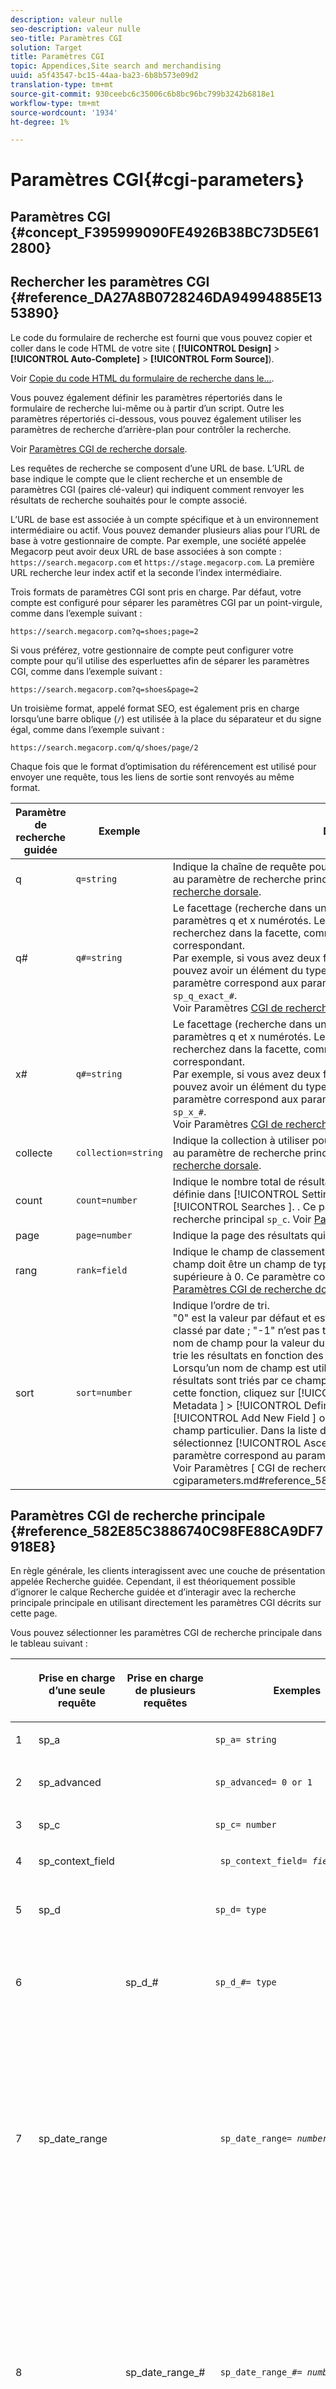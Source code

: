 ```yaml
---
description: valeur nulle
seo-description: valeur nulle
seo-title: Paramètres CGI
solution: Target
title: Paramètres CGI
topic: Appendices,Site search and merchandising
uuid: a5f43547-bc15-44aa-ba23-6b8b573e09d2
translation-type: tm+mt
source-git-commit: 930ceebc6c35006c6b8bc96bc799b3242b6818e1
workflow-type: tm+mt
source-wordcount: '1934'
ht-degree: 1%

---
```



# Paramètres CGI{#cgi-parameters}

## Paramètres CGI {#concept_F395999090FE4926B38BC73D5E612800}

## Rechercher les paramètres CGI {#reference_DA27A8B0728246DA94994885E1353890}

Le code du formulaire de recherche est fourni que vous pouvez copier et coller dans le code HTML de votre site ( **[!UICONTROL Design]** > **[!UICONTROL Auto-Complete]** > **[!UICONTROL Form Source]**).

Voir [Copie du code HTML du formulaire de recherche dans le...](../c-about-auto-complete.md#task_A3A01EA800F24C0AA33902387E0362C7).

Vous pouvez également définir les paramètres répertoriés dans le formulaire de recherche lui-même ou à partir d’un script. Outre les paramètres répertoriés ci-dessous, vous pouvez également utiliser les paramètres de recherche d’arrière-plan pour contrôler la recherche.

Voir [Paramètres CGI de recherche dorsale](../c-appendices/c-cgiparameters.md#reference_582E85C3886740C98FE88CA9DF7918E8).

Les requêtes de recherche se composent d’une URL de base. L’URL de base indique le compte que le client recherche et un ensemble de paramètres CGI (paires clé-valeur) qui indiquent comment renvoyer les résultats de recherche souhaités pour le compte associé.

L’URL de base est associée à un compte spécifique et à un environnement intermédiaire ou actif. Vous pouvez demander plusieurs alias pour l’URL de base à votre gestionnaire de compte. Par exemple, une société appelée Megacorp peut avoir deux URL de base associées à son compte : `https://search.megacorp.com` et `https://stage.megacorp.com`. La première URL recherche leur index actif et la seconde l’index intermédiaire.

Trois formats de paramètres CGI sont pris en charge. Par défaut, votre compte est configuré pour séparer les paramètres CGI par un point-virgule, comme dans l’exemple suivant :

`https://search.megacorp.com?q=shoes;page=2`

Si vous préférez, votre gestionnaire de compte peut configurer votre compte pour qu’il utilise des esperluettes afin de séparer les paramètres CGI, comme dans l’exemple suivant :

`https://search.megacorp.com?q=shoes&page=2`

Un troisième format, appelé format SEO, est également pris en charge lorsqu’une barre oblique (`/`) est utilisée à la place du séparateur et du signe égal, comme dans l’exemple suivant :

`https://search.megacorp.com/q/shoes/page/2`

Chaque fois que le format d’optimisation du référencement est utilisé pour envoyer une requête, tous les liens de sortie sont renvoyés au même format.

| Paramètre de recherche guidée | Exemple | Description |
|--- |--- |--- |
| q | `q=string` | Indique la chaîne de requête pour la recherche. Ce paramètre correspond au paramètre de recherche principal `sp_q`.  Voir [Paramètres CGI de recherche dorsale](../c-appendices/c-cgiparameters.md#reference_582E85C3886740C98FE88CA9DF7918E8). |
| q# | `q#=string` | Le facettage (recherche dans un champ donné) se fait au moyen des paramètres q et x numérotés.  Le paramètre q définit le terme que vous recherchez dans la facette, comme indiqué par le paramètre x numéroté correspondant.<br>Par exemple, si vous avez deux facettes nommées taille et couleur, vous pouvez avoir un élément du type q1=small;x1=size;q2=red;x2=color.  Ce paramètre correspond aux paramètres de recherche du serveur principal `sp_q_exact_#`.  <br>Voir Paramètres [ CGI de recherche ](../c-appendices/c-cgiparameters.md#reference_582E85C3886740C98FE88CA9DF7918E8)dorsale. |
| x# | `q#=string` | Le facettage (recherche dans un champ donné) se fait au moyen des paramètres q et x numérotés.  Le paramètre q définit le terme que vous recherchez dans la facette, comme indiqué par le paramètre x numéroté correspondant. <br>Par exemple, si vous avez deux facettes nommées taille et couleur, vous pouvez avoir un élément du type q1=small;x1=size;q2=red;x2=color.  Ce paramètre correspond aux paramètres de recherche du serveur principal `sp_x_#`.  <br>Voir Paramètres [ CGI de recherche ](../c-appendices/c-cgiparameters.md#reference_582E85C3886740C98FE88CA9DF7918E8)dorsale. |
| collecte | `collection=string` | Indique la collection à utiliser pour la recherche.  Ce paramètre correspond au paramètre de recherche principal `sp_k`.  Voir [Paramètres CGI de recherche dorsale](../c-appendices/c-cgiparameters.md#reference_582E85C3886740C98FE88CA9DF7918E8). |
| count | `count=number` | Indique le nombre total de résultats affichés.  La valeur par défaut est définie dans [!UICONTROL Settings ] > [!UICONTROL Searching ] > [!UICONTROL Searches ]. .  Ce paramètre correspond au paramètre de recherche principal `sp_c`.  Voir [Paramètres CGI de recherche dorsale](../c-appendices/c-cgiparameters.md#reference_582E85C3886740C98FE88CA9DF7918E8). |
| page | `page=number` | Indique la page des résultats qui sont renvoyés. |
| rang | `rank=field` | Indique le champ de classement à utiliser pour le classement statique.  Le champ doit être un champ de type Classement dont la pertinence est supérieure à 0.  Ce paramètre correspond au paramètre principal `sp_sr`.  Voir [Paramètres CGI de recherche dorsale](../c-appendices/c-cgiparameters.md#reference_582E85C3886740C98FE88CA9DF7918E8). |
| sort | `sort=number` | Indique l’ordre de tri.<br>&quot;0&quot; est la valeur par défaut et est triée par score de pertinence ; &quot;1&quot; est classé par date ; &quot;-1&quot; n’est pas trié.  Les utilisateurs peuvent spécifier un nom de champ pour la valeur du paramètre `sp_s`.  Par exemple, `sp_s=title` trie les résultats en fonction des valeurs contenues dans le champ de titre. Lorsqu’un nom de champ est utilisé pour la valeur d’un paramètre ` sp_s `, les résultats sont triés par ce champ, puis subtriés par pertinence.  Pour activer cette fonction, cliquez sur [!UICONTROL Settings ] > [!UICONTROL Metadata ] > [!UICONTROL Definitions ]. Sur la page Définitions, cliquez sur [!UICONTROL Add New Field ] ou sur [!UICONTROL Edit ] pour un nom de champ particulier. Dans la liste déroulante [!UICONTROL Sorting ], sélectionnez [!UICONTROL Ascending ] ou [!UICONTROL Descending ]. Ce paramètre correspond au paramètre de recherche principal `sp_s`. <br>Voir Paramètres [ CGI de recherche ]dorsale.(../c-appendices/c-cgiparameters.md#reference_582E85C3886740C98FE88CA9DF7918E8). |

## Paramètres CGI de recherche principale {#reference_582E85C3886740C98FE88CA9DF7918E8}

En règle générale, les clients interagissent avec une couche de présentation appelée Recherche guidée. Cependant, il est théoriquement possible d’ignorer le calque Recherche guidée et d’interagir avec la recherche principale principale en utilisant directement les paramètres CGI décrits sur cette page.

Vous pouvez sélectionner les paramètres CGI de recherche principale dans le tableau suivant :
<table> 
 <thead> 
  <tr> 
   <th colname="col1" class="entry"> </th> 
   <th colname="col2" class="entry"> <p>Prise en charge d’une seule requête </p> </th> 
   <th colname="col03" class="entry"> <p>Prise en charge de plusieurs requêtes </p> </th> 
   <th colname="col3" class="entry"> <p>Exemples </p> </th> 
   <th colname="col4" class="entry"> <p>Description </p> </th> 
  </tr> 
 </thead>
 <tbody> 
  <tr> 
   <td colname="col1"> <p>1 </p> </td> 
   <td colname="col2"> <p>sp_a </p> </td> 
   <td colname="col03"> <p> </p> </td> 
   <td colname="col3"> <p> <code>sp_a= string </code> </p> </td> 
   <td colname="col4"> <p>Indique la chaîne du numéro de compte. Ce paramètre est obligatoire et doit être une chaîne de numéro de compte valide. Vous pouvez trouver la chaîne de votre numéro de compte sous <span class="uicontrol"> Paramètres </span> &gt; <span class="uicontrol"> Options de compte </span> &gt; <span class="uicontrol"> Paramètres du compte </span>. </p> </td> 
  </tr> 
  <tr> 
   <td colname="col1"> <p>2 </p> </td> 
   <td colname="col2"> <p>sp_advanced </p> </td> 
   <td colname="col03"> <p> </p> </td> 
   <td colname="col3"> <p> <code>sp_advanced= 0 or 1 </code> </p> </td> 
   <td colname="col4"> <p>Si <code>sp_advanced=1 </code> est envoyé avec une requête, tout le code entre la balise <code>&lt;search-if-advanced&gt; </code> et la balise <code>&lt;/search-if-advanced&gt; </code> dans le modèle de recherche est utilisé pour le formulaire de recherche. Tout le code entre la balise <code>&lt;search-if-not-advanced&gt; </code> et la balise <code>&lt;/search-if-not-advanced&gt; </code> est ignoré. Si <code>sp_advanced=0 </code> (ou toute autre valeur) est envoyé, le bloc de modèle &lt;search-if-advanced&gt; est ignoré et le bloc de modèle &lt;search-if-not-advanced&gt; est utilisé. </p> </td> 
  </tr> 
  <tr> 
   <td colname="col1"> <p>3 </p> </td> 
   <td colname="col2"> <p>sp_c </p> </td> 
   <td colname="col03"> <p> </p> </td> 
   <td colname="col3"> <p> <code>sp_c= number </code> </p> </td> 
   <td colname="col4"> <p>Indique le nombre total de résultats à afficher. La valeur par défaut est de 10. </p> </td> 
  </tr> 
  <tr> 
   <td colname="col1"> <p>4 </p> </td> 
   <td colname="col2"> <p>sp_context_field </p> </td> 
   <td colname="col03"> <p> </p> </td> 
   <td colname="col3"> <p> <code> sp_context_field= <i>field</i> </code> </p> </td> 
   <td colname="col4"> <p>Collecte des informations contextuelles pour le champ donné. Les informations collectées sont générées dans les résultats de la recherche par le biais de la balise de modèle <code>&lt;search-context&gt; </code>. La valeur par défaut est <code>body </code>. </p> </td> 
  </tr> 
  <tr> 
   <td colname="col1"> <p>5 </p> </td> 
   <td colname="col2"> <p>sp_d </p> </td> 
   <td colname="col03"> <p> </p> </td> 
   <td colname="col3"> <p> <code>sp_d= type </code> </p> </td> 
   <td colname="col4"> <p>Indique le type de plage de dates à effectuer lors de la recherche. Les valeurs possibles pour le type sont toutes, ce qui signifie ne pas effectuer de recherche de plage de dates, personnalisées, ce qui indique que la valeur de <code>sp_date_range </code> doit être utilisée pour déterminer les dates à rechercher, et spécifiques, ce qui indique que les valeurs de <code>sp_start_day </code>, <code>sp_start_month </code>, <code>sp_start_year </code>, <code>sp_end_day </code>, <code>sp_end_month </code> sont utilisées pour déterminer la plage de dates à rechercher. <code>sp_end_year </code> <code>sp_d </code> n’est requise que si votre formulaire de recherche contient l’option de recherche selon une plage personnalisée (par exemple  <code>sp_date_range </code>) ou selon un début et une plage de dates de fin spécifiques. </p> </td> 
  </tr> 
  <tr> 
   <td colname="col1"> <p>6 </p> </td> 
   <td colname="col2"> <p> </p> </td> 
   <td colname="col03"> <p> sp_d_# </p> </td> 
   <td colname="col3"> <p> <code>sp_d_#= type </code> </p> </td> 
   <td colname="col4"> <p>Spécifie le type de plage de dates à effectuer pour la requête <code>sp_q_# </code> correspondante. Le "#" est remplacé par un nombre compris entre 1 et 16 (par exemple, <code>sp_d_8 </code>, s’applique à la requête numérotée <code>sp_q_8 </code>). </p> <p>Vous pouvez définir <code>type </code> sur n'importe quelle valeur, ce qui signifie qu'il ne faut pas effectuer de recherche de plage de dates, personnalisé, ce qui indique que la valeur de <code>sp_date_range_# </code> est utilisée pour déterminer les dates à rechercher et spécifique, ce qui indique que les valeurs de <code>sp_q_min_day_# </code>, <code>sp_q_min_month_# </code>, <code>sp_q_min_year_# </code>, <code>sp_q_max_day_# </code>, <code>sp_q_max_month_# </code> doivent être utilisées pour déterminer la plage de dates. <code>sp_q_max_year_# </code> L'utilisation de <code>sp_d_# </code> n'est requise que si votre formulaire de recherche contient l'option de recherche soit par une plage personnalisée (par <code>sp_date_range_# </code>), soit par un début et une plage de dates de fin spécifiques. </p> </td> 
  </tr> 
  <tr> 
   <td colname="col1"> <p>7 </p> </td> 
   <td colname="col2"> <p>sp_date_range </p> </td> 
   <td colname="col03"> <p> </p> </td> 
   <td colname="col3"> <p> <code> sp_date_range= <i>number</i> </code> </p> </td> 
   <td colname="col4"> <p>Spécifie une plage de dates prédéfinie à appliquer à la recherche. Les valeurs supérieures ou égales à zéro spécifient le nombre de jours à rechercher avant aujourd’hui. Par exemple, la valeur "0" indique "aujourd’hui", la valeur "1" indique "aujourd’hui et hier", la valeur "30" indique "au cours des 30 derniers jours", etc. </p> <p>Les valeurs inférieures à zéro définissent une plage personnalisée comme suit : </p> <p>-1 = "Aucun", la même chose que de ne spécifier aucune plage de dates. </p> <p>-2 = "Cette semaine", qui effectue une recherche du dimanche au samedi de la semaine en cours. </p> <p>-3 = "Semaine dernière", qui effectue une recherche du dimanche au samedi de la semaine précédant la semaine en cours. </p> <p>-4 = "Ce mois-ci", qui recherche les dates du mois en cours. </p> <p>-5 = "Dernier mois", qui recherche les dates du mois précédant le mois en cours. </p> <p>-6 = "Cette année", qui recherche les dates de l’année en cours. </p> <p>-7 = "L’année dernière", qui recherche les dates de l’année précédant l’année en cours. </p> </td> 
  </tr> 
  <tr> 
   <td colname="col1"> <p>8 </p> </td> 
   <td colname="col2"> <p> </p> </td> 
   <td colname="col03"> <p>sp_date_range_# </p> </td> 
   <td colname="col3"> <p> <code> sp_date_range_#= <i>number</i> </code> </p> </td> 
   <td colname="col4"> <p>Spécifie une plage de dates prédéfinie à appliquer à la requête <code>sp_q_# </code> correspondante. Le "#" est remplacé par un nombre compris entre 1 et 16 (par exemple, <code>sp_date_range_8 </code>, s’applique à la requête numérotée <code>sp_q_8 </code>). </p> <p>Les valeurs supérieures ou égales à zéro spécifient le nombre de jours de recherche avant aujourd’hui. Par exemple, une valeur de 0 indique aujourd’hui ; une valeur de 1 indique aujourd’hui et hier ; une valeur de 30 indique les 30 derniers jours, etc. </p> <p>Les valeurs inférieures à zéro définissent une plage personnalisée comme suit : </p> <p>-1 = "Aucun", la même chose que de ne spécifier aucune plage de dates. </p> <p>-2 = "Cette semaine", qui effectue une recherche du dimanche au samedi de la semaine en cours. </p> <p>-3 = "Semaine dernière", qui effectue une recherche du dimanche au samedi de la semaine précédant la semaine en cours. </p> <p>-4 = "Ce mois-ci", qui recherche les dates du mois en cours. </p> <p>-5 = "Dernier mois", qui recherche les dates du mois précédant le mois en cours. </p> <p>-6 = "Cette année", qui recherche les dates de l’année en cours. </p> <p>-7 = "L’année dernière", qui recherche les dates de l’année précédant l’année en cours. </p> </td> 
  </tr> 
  <tr> 
   <td colname="col1"> <p>9 </p> </td> 
   <td colname="col2"> <p>sp_dedupe_field </p> </td> 
   <td colname="col03"> <p> </p> </td> 
   <td colname="col3"> <p> <code> sp_dedupe_field= <i>fieldname</i> </code> </p> </td> 
   <td colname="col4"> <p>Indique un champ unique sur lequel dédupliquer les résultats de la recherche. Tous les résultats de duplicata de ce champ sont supprimés des résultats de la recherche. Par exemple, si pour <code>sp_dedupe_field=title </code>, seul le résultat supérieur d’un titre donné s’affiche dans les résultats de la recherche (aucun résultat n’a le même contenu de champ de titre). Pour les champs de type à plusieurs valeurs (liste autorisée), le contenu entier du champ est utilisé pour la comparaison. Un seul champ peut être spécifié. Un "qualificateur de table" n'est pas autorisé dans le nom du champ. </p> </td> 
  </tr> 
  <tr> 
   <td colname="col1"> <p>10 </p> </td> 
   <td colname="col2"> <p>sp_e </p> </td> 
   <td colname="col03"> <p> </p> </td> 
   <td colname="col3"> <p> <code>sp_e= number </code> </p> </td> 
   <td colname="col4"> <p>Indique que l’extension automatique des caractères génériques doit avoir lieu pour tout mot de la chaîne de requête contenant plus de plusieurs caractères numériques. En d'autres termes, <code>sp_e=5 </code> spécifie que les mots de 5 caractères ou plus, tels que "requête" ou "nombre", doivent être développés avec le caractère générique "*", ce qui rend la recherche équivalente à une recherche de "requête*" ou "nombre*". Les mots comportant moins de caractères ne sont pas développés, de sorte qu’une recherche de "mot" ne peut pas être automatiquement étendue. </p> </td> 
  </tr> 
  <tr> 
   <td colname="col1"> <p>11 </p> </td> 
   <td colname="col2"> <p> </p> </td> 
   <td colname="col03"> <p> sp_e_# </p> </td> 
   <td colname="col3"> <p> <code>sp_e_#= number </code> </p> </td> 
   <td colname="col4"> <p>Indique que l’extension automatique des caractères génériques a lieu pour tout mot de la chaîne de requête <code>sp_q_# </code> correspondante contenant plus de plusieurs caractères. En d'autres termes, <code>sp_e_2=5 </code> spécifie que les mots contenant cinq caractères ou plus dans la chaîne de requête <code>sp_q_2 </code>, tels que "requête" ou "nombre", doivent être développés avec le caractère générique " <code>* </code>", ce qui rend la recherche équivalente à une recherche de "requête*" ou "nombre*". Les mots comportant moins de caractères ne sont pas développés, de sorte qu’une recherche de "mot" dans <code>sp_q_2 </code> ne peut pas être automatiquement étendue. </p> </td> 
  </tr> 
  <tr> 
   <td colname="col1"> <p>12 </p> </td> 
   <td colname="col2"> <p>sp_end_day, sp_end_month, sp_end_year </p> </td> 
   <td colname="col03"> <p> </p> </td> 
   <td colname="col3"> <p> <code> sp_end_day= <i>number</i>,sp_end_month= <i>number</i>, sp_end_year= <i>number</i> </code> </p> </td> 
   <td colname="col4"> <p>Ce triplet de valeurs spécifie la plage de dates de fin de la recherche et doit être fourni sous forme de jeu. </p> </td> 
  </tr> 
  <tr> 
   <td colname="col1"> <p>13 </p> </td> 
   <td colname="col2"> <p>sp_f </p> </td> 
   <td colname="col03"> <p> </p> </td> 
   <td colname="col3"> <p> <code>sp_f= string </code> </p> </td> 
   <td colname="col4"> <p>Spécifie le jeu de caractères des chaînes de paramètres de requête (par exemple <code>sp_q </code>). Cette chaîne doit toujours correspondre au jeu de caractères de la page qui contient le formulaire de recherche. </p> </td> 
  </tr> 
  <tr> 
   <td colname="col1"> <p>14 </p> </td> 
   <td colname="col2"> <p>sp_field_table </p> </td> 
   <td colname="col03"> <p> </p> </td> 
   <td colname="col3"> <p> <code> sp_field_ table=table: field,field... </code> </p> </td> 
   <td colname="col4"> <p>Définit un tableau de données logique composé des champs donnés. Par exemple, un tableau nommé "articles" composé des champs "couleur", "taille" et "prix" serait défini comme suit : </p> <p> <code>sp_field_table=items:color,size,price </code> </p> <p>Les tableaux logiques sont particulièrement utiles en conjonction avec les champs dont les "Listes autorisées" sont cochées (sous <span class="uicontrol"> Paramètres </span> &gt; <span class="uicontrol"> Métadonnées </span> &gt; <span class="uicontrol"> Définitions </span>). Tous les paramètres CGI et les balises de modèle qui utilisent un nom de champ comme valeur peuvent éventuellement spécifier un nom de table suivi d’un "". avant le nom du champ (par exemple, <code>sp_x_1=tablename.fieldname </code>). </p> <p>Par exemple, pour rechercher des documents contenant un ou plusieurs éléments "rouges" de taille "large" (où les éléments sont représentés sous forme de lignes parallèles de métadonnées), vous pouvez utiliser les éléments suivants : </p> <p> <code> sp_q_exact_1=red&amp;sp_x_1=items.color&amp; sp_q_exact_2=large&amp;sp_x_2=items.size&amp;sp_field_table=items:color,size,price </code> </p> </td> 
  </tr> 
  <tr> 
   <td colname="col1"> <p>15 </p> </td> 
   <td colname="col2"> sp_i </td> 
   <td colname="col03"> <p> </p> </td> 
   <td colname="col3"> <p> </p></td><td colname="col4"><p></p><p></p><p><code>sp_i=1 </code><code>sp_i=2 </code></p></td></tr><tr><td colname="col1"><p></p></td><td colname="col2"><p></p></td><td colname="col03"><p></p></td><td colname="col3"><p><code>sp_k= string </code></p></td><td colname="col4"><p></p><p></p></td></tr><tr><td colname="col1"><p></p></td><td colname="col2"><p></p></td><td colname="col03"><p></p></td><td colname="col3"><p><code>sp_l= string </code></p></td><td colname="col4"><p><code>sp_q </code><code>string </code></p></td></tr><tr><td colname="col1"><p></p></td><td colname="col2"><p></p></td><td colname="col03"><p></p></td><td colname="col3"><p><code>sp_literal= 0 or 1 </code></p></td><td colname="col4"><p><code>sp_literal=1 </code></p><p><code>sp_literal=0 </code></p><p></p></td></tr><tr><td colname="col1"><p></p></td><td colname="col2"><p></p></td><td colname="col03"><p></p></td><td colname="col3"><p><code>sp_m= number </code></p></td><td colname="col4"><p></p></td></tr><tr><td colname="col1"><p></p></td><td colname="col2"><p></p></td><td colname="col03"><p></p></td><td colname="col3"><p><code>sp_n= number </code></p></td><td colname="col4"><p></p></td></tr><tr><td colname="col1"><p></p></td><td colname="col2"><p></p></td><td colname="col03"><p></p></td><td colname="col3"><p><code>sp_not_found_page= url </code></p></td><td colname="col4"><p></p></td></tr><tr><td colname="col1"><p></p></td><td colname="col2"><p></p></td><td colname="col03"><p></p></td><td colname="col3"><p><code>sp_p= any/all/phrase </code></p></td><td colname="col4"><p><code>any </code><code>all </code><code>phrase </code></p><p><code>phrase </code><code>all </code><code>sp_p </code></p><p></p><p></p><p><code>sp_p </code></p><p></p></td></tr><tr><td colname="col1"><p></p></td><td colname="col2"><p></p></td><td colname="col03"><p></p></td><td colname="col3"><p><code>sp_p_#= any/all/phrase </code></p></td><td colname="col4"><p><code>sp_q_# </code><code>sp_p_8 </code><code>sp_q_8 </code><code>any </code><code>all </code><code>phrase </code></p><p><code>all </code><code>phrase </code><code>sp_p_# </code><code>any </code></p></td></tr><tr><td colname="col1"><p></p></td><td colname="col2"><p></p></td><td colname="col03"><p></p></td><td colname="col3"><p><code> sp_pt= <i>exact/equivalent/compatible</i> </code></p></td><td colname="col4"><p><code>exact </code><code>equivalent </code><code>compatible </code><code>sp_p </code><code>exact </code><code>sp_p </code><code>all </code><code>phrase </code><code>equivalent </code><code>sp_pt </code><code>compatible </code></p></td></tr><tr><td colname="col1"><p></p></td><td colname="col2"><p></p></td><td colname="col03"><p></p></td><td colname="col3"><p><code> sp_pt_#= <i>exact/equivalent/compatible</i> </code></p></td><td colname="col4"><p><code>sp_q_# </code><code>sp_p_8 </code><code>sp_q_8 </code><code>exact </code><code>equivalent </code><code>exact </code><code>compatible </code><code>sp_p_# </code><code>exact </code><code>sp_p_# </code><code>equivalent </code><code>sp_pt_# </code><code>compatible </code></p></td></tr><tr><td colname="col1"><p></p></td><td colname="col2"><p></p></td><td colname="col03"><p></p></td><td colname="col3"><p><code>sp_q= string </code></p></td><td colname="col4"><p></p></td></tr><tr><td colname="col1"><p></p></td><td colname="col2"><p></p></td><td colname="col03"><p></p></td><td colname="col3"><p><code>sp_q_#= text </code></p></td><td colname="col4"><p><code>sp_q_# </code><code>sp_q_1 </code><code>sp_q_16 </code></p><p></p><p><code class="syntax html"> Search&nbsp;for:&nbsp;&lt;input&nbsp;type="text"&nbsp;name="sp_q"&nbsp;value="great"&gt; 
      Search&nbsp;for:&nbsp;&lt;input&nbsp;type="text"&nbsp;name="sp_q_1"&nbsp;value="books"&gt; </code></p></td></tr><tr><td colname="col1"><p></p></td><td colname="col2"><p></p></td><td colname="col03"><p></p></td><td colname="col3"><p><code>sp_q_day= integer value </code></p><p><code>sp_q_month= integer value </code></p><p><code>sp_q_year= integer value </code></p><p><code>sp_q_day_#= integer value </code></p><p><code>sp_q_month_#= integer value </code></p><p><code>sp_q_year_#= integer value </code></p></td><td colname="col4"><p><code>sp_q_day </code><code>sp_q_month </code><code>sp_q_year </code><code>sp_q </code></p><p><code># </code><code>sp_q_day_6 </code><code>sp_q_6 </code></p><p><code>PublishDate </code></p><p><code class="syntax html"> &lt;input&nbsp;type="hidden"&nbsp;name="sp_x_1"&nbsp;value="PublishDate"&gt; Search&nbsp;for:&nbsp;&lt;input&nbsp;type="text"&nbsp;name="sp_q"&nbsp;value="orange"&gt;On&nbsp;:&nbsp;&lt;input&nbsp;type="text"&nbsp;name="sp_q_day_1"&nbsp;size="2"&nbsp;value="1"&gt;&nbsp;Day&lt;input&nbsp;type="text"&nbsp;name="sp_q_month_1"&nbsp;size="2"&nbsp;value="1"&gt;&nbsp;Month &lt;input&nbsp;type="text"&nbsp;name="sp_q_year_1"&nbsp;size="4"&nbsp;value="2000"&gt;&nbsp;Year&nbsp; </code></p></td></tr><tr><td colname="col1"><p></p></td><td colname="col2"><p></p></td><td colname="col03"><p></p></td><td colname="col3"><p><code> sp_q_location=<i>latitude/longitude</i> OR <i>areacode</i> OR <i>zipcode</i> </code></p><p><code> sp_q_location_#= <i>latitude/longitude</i> OR <i>areacode</i> OR <i>zipcode</i> </code></p></td><td colname="col4"><p><code>sp_q_location </code><code>sp_q_location_# </code><code># </code></p><p></p><p></p></td></tr><tr><td colname="col1"><p></p></td><td colname="col2"><p></p></td><td colname="col03"><p></p></td><td colname="col3"><p><code> sp_q_max_relevant_distance= <i>value</i> </code></p><p><code> sp_q_max_relevant_distance_#= <i>value</i> </code></p></td><td colname="col4"><p><code>sp_q_max_relevant_distance </code><code>sp_q_max_relevant_distance_# </code><code># </code></p><p><code>sp_q_max_relevant_distance </code></p><p><code>sp_q_max_relevant_distance_# </code></p><p></p></td></tr><tr><td colname="col1"><p></p></td><td colname="col2"><p></p><p></p></td><td colname="col03"><p></p><p></p></td><td colname="col3"><p><code> sp_q_min_day=<i>integer value</i> </code></p><p><code> sp_q_min_month=<i>integer value</i> </code></p><p><code> sp_q_min_year=<i>integer value</i> </code></p><p><code> sp_q_max_day=<i>integer value</i> </code></p><p><code> sp_q_max_month=<i>integer value</i> </code></p><p><code> sp_q_max_year=<i>integer value</i> </code></p><p><code> sp_q_min_day_#=<i>integer value</i> </code></p><p><code> sp_q_min_month_#=<i>integer value</i> </code></p><p><code> sp_q_min_year_#=<i>integer value</i> </code></p><p><code> sp_q_max_day_#=<i>integer value</i> </code></p><p><code> sp_q_max_month_#=<i>integer value</i> </code></p><p><code> sp_q_max_year_#=<i>integer value</i> </code></p></td><td colname="col4"><p><code>sp_q_min_day </code><code>sp_q_min_month </code><code>sp_q_min_year </code><code>sp_q_max_day </code><code>sp_q_max_month </code><code>sp_q </code></p><p><code># </code><code>sp_q_min_day_6 </code><code>sp_q_6 </code></p><p></p><p><code>PublishDate </code></p><p><code class="syntax html"> &lt;input&nbsp;type="hidden"&nbsp;name="sp_x_1"&nbsp;value="PublishDate"&gt;Search&nbsp;for:&nbsp;&lt;input&nbsp;type="text"&nbsp;name="sp_q"&nbsp;value="orange"&gt;Between:&nbsp;&lt;input&nbsp;type="text"&nbsp;name="sp_q_min_day_1"&nbsp;size="2"&nbsp;value="1"&gt;&nbsp;Start&nbsp;Day&lt;input&nbsp;type="text"&nbsp;name="sp_q_min_month_1"&nbsp;size="2"&nbsp;value="1"&gt;&nbsp;Start&nbsp;Month 
      &lt;input&nbsp;type="text"&nbsp;name="sp_q_min_year_1"&nbsp;size="4"&nbsp;value="2000"&gt;&nbsp;Start&nbsp;Year 
      And:&nbsp;&lt;input&nbsp;type="text"&nbsp;name="sp_q_max_day_1"&nbsp;size="2"&nbsp;value="31"&gt;&nbsp;End&nbsp;Day 
      &lt;input&nbsp;type="text"&nbsp;name="sp_q_max_month_1"&nbsp;size="2"&nbsp;value="12"&gt;&nbsp;End&nbsp;Month 
      &lt;input&nbsp;type="text"&nbsp;name="sp_q_max_year_1"&nbsp;size="4"&nbsp;value="2000"&gt;&nbsp;End&nbsp;Year </code></p></td></tr><tr><td colname="col1"><p></p></td><td colname="col2"><p></p></td><td colname="col03"><p></p></td><td colname="col3"><p><code>sp_q_min= value </code></p><p><code>sp_q_max= value </code></p><p><code>sp_q_min_#= value </code></p><p><code>sp_q_max_#= value </code></p><p><code>sp_q_exact_#=value </code></p></td><td colname="col4"><p><code>sp_q_min </code><code>sp_q_max </code><code>sp_q_exact </code><code>sp_q </code></p><p><code># </code><code>sp_q_min_8 </code><code>sp_q_8 </code></p><p><code>sp_q_exact_# </code><code>sp_q_min_# </code><code>sp_q_max_# </code><code>sp_q_exact_# </code><code>sp_q_min_# </code><code>sp_q_max_# </code></p><p><code>sp_q_min_# </code><code>sp_q_max_# </code><code>sp_q_exact_# </code><code>...&amp;sp_q_exact_1=green|red&amp;sp_x_1=color </code></p></td></tr><tr><td colname="col1"><p></p></td><td colname="col2"><p></p></td><td colname="col03"><p></p></td><td colname="col3"><p><code>sp_q_nocp= 1 or 0 </code></p><p><code>sp_q_nocp_#= 1 or 0 </code></p></td><td colname="col4"><p><code>0 </code></p><p><code>1 </code></p><p><code>sp_q_nocp </code><code>sp_q </code><code># </code><code>sp_q_nocp_8 </code><code>sp_q_8 </code></p><p></p></td></tr><tr><td colname="col1"><p></p></td><td colname="col2"><p></p></td><td colname="col03"><p></p></td><td colname="col3"><p><code>sp_q_required= 1 or 0 or -1 </code></p><p><code>sp_q_required_#= 1 or 0 or -1 </code></p></td><td colname="col4"><p></p><p><code>sp_q_required </code><code>sp_q </code></p><p><code># </code><code>sp_q_required_8 </code><code>sp_q_8 </code></p><p></p><p><code class="syntax html"> &lt;input&nbsp;type="hidden"&nbsp;name="sp_x_1"&nbsp;value="platform"&gt; 
      Search&nbsp;for:&nbsp;&lt;input&nbsp;type="text"&nbsp;name="sp_q"&nbsp;value="calc"&gt; 
      Exclude:&nbsp;&lt;input&nbsp;type="text"&nbsp;name="sp_q_1"&nbsp;value="mac&nbsp;win&nbsp;all"&gt; 
      &lt;input&nbsp;type="hidden"&nbsp;name="sp_q_required_1"&nbsp;value="-1"&gt; </code></p></td></tr><tr><td colname="col1"><p></p></td><td colname="col2"><p></p></td><td colname="col03"><p></p></td><td colname="col3"><p><code> sp_redirect_ 
      if_one_result= <i>0 or 1</i> </code></p></td><td colname="col4"><p></p></td></tr><tr><td colname="col1"><p></p></td><td colname="col2"><p></p></td><td colname="col03"><p></p></td><td colname="col3"><p><code>sp_referrer= url </code></p></td><td colname="col4"><p></p><p></p></td></tr><tr><td colname="col1"><p></p></td><td colname="col2"><p></p></td><td colname="col03"><p></p></td><td colname="col3"><p></p></td><td colname="col4"><p><code>ro </code></p><p></p><p><code>sp_ro=body:10 </code></p><p></p><p><code>sp_ro=body:9|title:9 </code></p><p><p><code>sp_ro=title:10 </code><code>title </code><code>sp_ro </code><code>sp_ro </code></p></p><p></p><p></p></td></tr><tr><td colname="col1"><p></p></td><td colname="col2"><p></p></td><td colname="col03"><p></p></td><td colname="col3"><p><code>sp_s= number </code></p></td><td colname="col4"><p></p><p><code>sp_s </code><code>sp_s=title </code><code>sp_s </code></p><p></p><p><code>sp_s </code></p><p><code class="syntax html"> &lt;input&nbsp;type="hidden"&nbsp;name="sp_s"&nbsp;value="artist"&gt; 
      &lt;input&nbsp;type="hidden"&nbsp;name="sp_s"&nbsp;value="album"&gt; 
      &lt;input&nbsp;type="hidden"&nbsp;name="sp_s"&nbsp;value="track"&gt; 
      Search&nbsp;for:&nbsp;&lt;input&nbsp;type="text"&nbsp;name="sp_q"&nbsp;value="Music&nbsp;Search"&gt; </code></p><p><code>sp_field_table </code></p><p></p><p></p></td></tr><tr><td colname="col1"><p></p></td><td colname="col2"><p></p></td><td colname="col03"><p></p></td><td colname="col3"><p><code>sp_sr= field </code></p></td><td colname="col4"><p><code>sp_sr </code></p><p><code>sp_sr </code><code>&lt;input type="hidden" name="sp_sr" value=""&gt; </code></p></td></tr><tr><td colname="col1"><p></p></td><td colname="col2"><p></p></td><td colname="col03"><p></p></td><td colname="col3"><p><code>sp_sfvl_field= string </code></p></td><td colname="col4"><p><code>search-field-value-list</code></p><p><code>sp_sfvl_field </code></p></td></tr><tr><td colname="col1"><p></p></td><td colname="col2"><p></p></td><td colname="col03"><p></p></td><td colname="col3"><p></p></td><td colname="col4"><p><code>search-field-value-list </code></p><p><code>dynamic-facet-field-count </code><code>dynamic-facet-field-count </code></p><p><code>sp_sfvl_df_count </code><code>dynamic-facet-field-count </code><code>sp_sfvl_df_count </code><code>sp_sfvl_df_count </code></p><p></p></td></tr><tr><td colname="col1"><p></p></td><td colname="col2"><p></p></td><td colname="col03"><p></p></td><td colname="col3"><p></p><p></p></td><td colname="col4"><p></p><p></p><p></p></td></tr><tr><td colname="col1"><p></p></td><td colname="col2"><p></p></td><td colname="col03"><p></p></td><td colname="col3"><p></p><p></p></td><td colname="col4"><p></p><p><p><code>sp_sfvl_df_count </code><code>sp_sfvl_df_include </code><code>sp_sfvl_df_include </code><code>sp_sfvl_df_count </code></p></p><p></p></td></tr><tr><td colname="col1"><p></p></td><td colname="col2"><p></p></td><td colname="col03"><p></p></td><td colname="col3"><p><code>sp_staged= 0 or 1 </code></p></td><td colname="col4"><p><code>sp_staged=1 </code></p><p></p></td></tr><tr><td colname="col1"><p></p></td><td colname="col2"><p></p></td><td colname="col03"><p></p></td><td colname="col3"><p><code>sp_start_day= number </code></p><p><code>sp_start_month= number </code></p><p><code>sp_start_year= number </code></p></td><td colname="col4"><p></p></td></tr><tr><td colname="col1"><p></p></td><td colname="col2"><p></p></td><td colname="col03"><p></p></td><td colname="col3"><p><code>sp_suggest_q= number </code></p></td><td colname="col4"><p><code>sp_suggest_q </code><code>sp_q[_#] </code></p><p><code>sp_suggest_q </code><code>sp_q </code></p><p><code>sp_suggest_q=1 </code><code>sp_q_1 </code></p></td></tr><tr><td colname="col1"><p></p></td><td colname="col2"><p></p></td><td colname="col03"><p></p></td><td colname="col3"><p><code>sp_t= string </code></p></td><td colname="col4"><p></p><p></p><p></p><p></p></td></tr><tr><td colname="col1"><p></p></td><td colname="col2"><p></p></td><td colname="col03"><p></p></td><td colname="col3"><p><code>sp_trace= 0 or 1 </code></p></td><td colname="col4"><p><code>sp_stage=1 </code></p><p></p><p><p></p></p></td></tr><tr><td colname="col1"><p></p></td><td colname="col2"><p></p></td><td colname="col03"><p></p></td><td colname="col3"><p><code> sp_w= <i>sound-alike-enable</i> </code></p><p><code> sp_w_control=<i>sound-alike-control</i> </code></p></td><td colname="col4"><p></p><p></p><p></p><p></p><p></p><code>sp_w_control </code></p><p><code>sp_w_control=0 </code><code>sp_w </code></p><p><code class="syntax html"> &lt;input&nbsp;type=hidden&nbsp;name="sp_w_control"&nbsp;value="0"&gt;&lt;input&nbsp;type=checkbox&nbsp;name="sp_w"&nbsp;value="exact"&gt;No&nbsp;Sound-Alike&nbsp;matching </code></p><p><code>sp_w_control=1 </code><code>sp_w </code></p><p><code class="syntax html"> &lt;input&nbsp;type=hidden&nbsp;name="sp_w_control"&nbsp;value="1"&gt;&lt;input&nbsp;type=checkbox&nbsp;name="sp_w"&nbsp;value="alike"&gt;Sound-Alike&nbsp;matching </code></p><p><code>sp_w_control </code><code>sp_w </code></p><p></p></td></tr><tr><td colname="col1"><p></p></td><td colname="col2"><p></p></td><td colname="col03"><p></p></td><td colname="col3"><p><code>sp_x= field </code></p></td><td colname="col4"><p><code>sp_q </code><code>sp_x </code></p><p></p><p><code>sp_x </code></p><p></p><p><code>sp_x=any </code><code>sp_x </code></p><p><code>sp_x </code></p><p><code class="syntax html"> &lt;input&nbsp;type="hidden"&nbsp;name="sp_x"&nbsp;value="title"&gt;&lt;input&nbsp;type="hidden"&nbsp;name="sp_x"&nbsp;value="author"&gt;Search&nbsp;for:&nbsp;&lt;input&nbsp;type="text"&nbsp;name="sp_q"&nbsp;value="Great&nbsp;Books"&gt; </code></p></td></tr><tr><td colname="col1"><p></p></td><td colname="col2"><p></p></td><td colname="col03"><p></p></td><td colname="col3"><p><code>sp_x_#= field-name </code></p></td><td colname="col4"><p><code>sp_q_# </code><code> # </code><code>sp_x_8 </code></p><p><code>sp_x_# </code></p><p></p><p><code class="syntax html"> Search&nbsp;for:&nbsp;&lt;input&nbsp;type="text"&nbsp;name="sp_q"&nbsp;value="great"&gt;&lt;input&nbsp;type="hidden"&nbsp;name="sp_x_1"&nbsp;value="author"&gt;Search&nbsp;only&nbsp;documents&nbsp;written&nbsp;by:&nbsp;&lt;input&nbsp;type="text"&nbsp;name="sp_q_1"&nbsp;value="Fitzgerald"&gt; </code></p><p><code>sp_x </code><code>sp_x_# </code></p><p></p><p><code class="syntax html"> &lt;input&nbsp;type="hidden"&nbsp;name="sp_x_1"&nbsp;value="body"&gt;&lt;input&nbsp;type="hidden"&nbsp;name="sp_x_1"&nbsp;value="keys"&gt;Search&nbsp;for:&nbsp;&lt;input&nbsp;type="text"&nbsp;name="sp_q_1"&nbsp;value="flower"&gt; </code></p></td></tr></tbody></table>

## Exemple typique d&#39;utilisation des paramètres CGI de recherche principale {#section_260012BBC2514CC9A8E02E53DE8B41EE}

Les requêtes de liens suivantes début une recherche en utilisant &quot;Musique&quot; comme requête de recherche et utilisent tous les paramètres par défaut. Notez que l’URL est fractionnée sur deux lignes pour plus de lisibilité. Dans votre code HTML, ce lien doit tous se trouver sur une seule ligne.

```
<a href="https://search.atomz.com/search/?sp_q=Music&sp_a=sp99999999"> 
Testing...</a>
```

La même fonctionnalité est généralement définie avec un formulaire :

```
<form action="https://search.atomz.com/search/"> 
<input size=12 name="sp_q" value="Music"><br> 
<input type=hidden name="sp_a" value="sp99999999"> 
<input type=submit value="Search"><br> 
</form>
```

En règle générale, vous devez utiliser des paramètres par défaut lorsque vous lancez une recherche. Ainsi, la première page est affichée, triée par pertinence, et permet au client de choisir d&#39;autres pages et d&#39;autres options. Si le formulaire de recherche de votre site comporte des options pour les collections, transmettez le nom de la collection en tant que paramètre.

## Exemple détaillé de l&#39;utilisation des paramètres CGI de recherche principale {#section_5FA3C620D5124FB2AB28857F8D8473F6}

Les requêtes de formulaire suivantes affichent les résultats `25` commençant par le résultat `10`. Les résumés ne sont pas affichés, l’ordre de tri est par date et la collection `support` est utilisée. Seuls les documents datés au cours des 30 derniers jours sont renvoyés.

```
<form action="https://search.atomz.com/search/"> 
<input size=12 name="sp_q"><br> 
<input type=hidden name="sp_a" value="sp99999999"> 
<input type=submit value="Search"><br> 
<input type=hidden name=sp_n value=10> 
<input type=hidden name=sp_c value=25> 
<input type=hidden name=sp_m value=0> 
<input type=hidden name=sp_s value=1> 
<input type=hidden name=sp_k value="support"> 
<input type=hidden name=sp_date_range value=30> 
</form>
```

